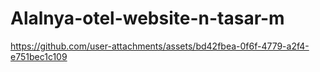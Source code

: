 # Alalnya-otel-website-n-tasar-m


https://github.com/user-attachments/assets/bd42fbea-0f6f-4779-a2f4-e751bec1c109

